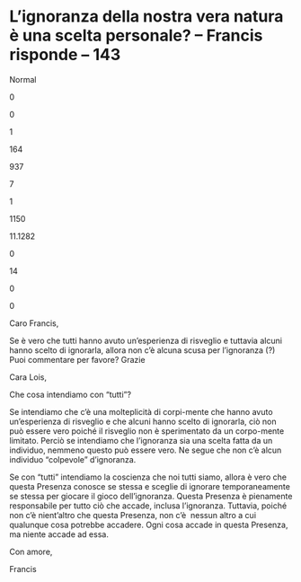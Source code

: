 # L’ignoranza della nostra vera natura è una scelta personale? – Francis risponde – 143

 

Normal

0

0

1

164

937

7

1

1150

11.1282

0

14

0

0

 

  

Caro Francis,

Se &egrave; vero che tutti hanno avuto un&rsquo;esperienza di risveglio e tuttavia alcuni hanno scelto di ignorarla, allora non c&rsquo;&egrave; alcuna scusa per l&rsquo;ignoranza (?) Puoi commentare per favore? Grazie

 Cara Lois,

 Che cosa intendiamo con &ldquo;tutti&rdquo;?

Se intendiamo che c&rsquo;&egrave; una molteplicit&agrave; di corpi-mente che hanno avuto un&rsquo;esperienza di risveglio e che alcuni hanno scelto di ignorarla, ci&ograve; non pu&ograve; essere vero poich&eacute; il risveglio non &egrave; sperimentato da un corpo-mente limitato. Perci&ograve; se intendiamo che l&rsquo;ignoranza sia una scelta fatta da un individuo, nemmeno questo pu&ograve; essere vero. Ne segue che non c&rsquo;&egrave; alcun individuo &ldquo;colpevole&rdquo; d&rsquo;ignoranza.

 Se con &ldquo;tutti&rdquo; intendiamo la coscienza che noi tutti siamo, allora &egrave; vero che questa Presenza conosce se stessa e sceglie di ignorare temporaneamente se stessa per giocare il gioco dell&rsquo;ignoranza. Questa Presenza &egrave; pienamente responsabile per tutto ci&ograve; che accade, inclusa l&rsquo;ignoranza. Tuttavia, poich&eacute; non c&rsquo;&egrave; nient&rsquo;altro che questa Presenza, non c&rsquo;&egrave;&nbsp; nessun altro a cui qualunque cosa potrebbe accadere. Ogni cosa accade in questa Presenza, ma niente accade ad essa.

 Con amore,

Francis

